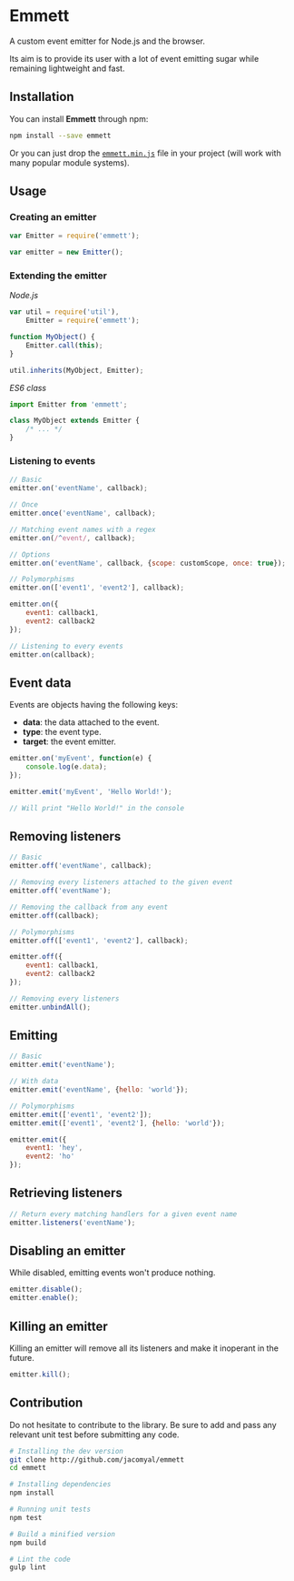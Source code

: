 # Emmett

A custom event emitter for Node.js and the browser.

Its aim is to provide its user with a lot of event emitting sugar while remaining lightweight and fast.

## Installation

You can install **Emmett** through npm:

```bash
npm install --save emmett
```

Or you can just drop the [`emmett.min.js`](./emmett.min.js) file in your project (will work with many popular module systems).

## Usage

### Creating an emitter

```js
var Emitter = require('emmett');

var emitter = new Emitter();
```

### Extending the emitter

*Node.js*

```js
var util = require('util'),
    Emitter = require('emmett');

function MyObject() {
	Emitter.call(this);
}

util.inherits(MyObject, Emitter);
```

*ES6 class*

```js
import Emitter from 'emmett';

class MyObject extends Emitter {
	/* ... */
}
```

### Listening to events

```js
// Basic
emitter.on('eventName', callback);

// Once
emitter.once('eventName', callback);

// Matching event names with a regex
emitter.on(/^event/, callback);

// Options
emitter.on('eventName', callback, {scope: customScope, once: true});

// Polymorphisms
emitter.on(['event1', 'event2'], callback);

emitter.on({
	event1: callback1,
	event2: callback2
});

// Listening to every events
emitter.on(callback);
```

## Event data

Events are objects having the following keys:

* **data**: the data attached to the event.
* **type**: the event type.
* **target**: the event emitter.

```js
emitter.on('myEvent', function(e) {
	console.log(e.data);
});

emitter.emit('myEvent', 'Hello World!');

// Will print "Hello World!" in the console
```

## Removing listeners

```js
// Basic
emitter.off('eventName', callback);

// Removing every listeners attached to the given event
emitter.off('eventName');

// Removing the callback from any event
emitter.off(callback);

// Polymorphisms
emitter.off(['event1', 'event2'], callback);

emitter.off({
	event1: callback1,
	event2: callback2
});

// Removing every listeners
emitter.unbindAll();
```

## Emitting

```js
// Basic
emitter.emit('eventName');

// With data
emitter.emit('eventName', {hello: 'world'});

// Polymorphisms
emitter.emit(['event1', 'event2']);
emitter.emit(['event1', 'event2'], {hello: 'world'});

emitter.emit({
	event1: 'hey',
	event2: 'ho'
});
```

## Retrieving listeners

```js
// Return every matching handlers for a given event name
emitter.listeners('eventName');
```

## Disabling an emitter

While disabled, emitting events won't produce nothing.

```js
emitter.disable();
emitter.enable();
```

## Killing an emitter

Killing an emitter will remove all its listeners and make it inoperant in the future.

```js
emitter.kill();
```

## Contribution

Do not hesitate to contribute to the library. Be sure to add and pass any relevant unit test before submitting any code.

```bash
# Installing the dev version
git clone http://github.com/jacomyal/emmett
cd emmett

# Installing dependencies
npm install

# Running unit tests
npm test

# Build a minified version
npm build

# Lint the code
gulp lint
```
